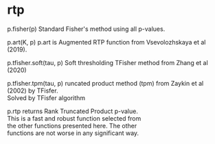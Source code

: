 # rtp

p.fisher(p)
Standard Fisher's method using all p-values.  

p.art(K, p)
p.art is Augmented RTP function from Vsevolozhskaya et al (2019).  

p.tfisher.soft(tau, p)
Soft thresholding TFisher method from Zhang et al (2020)  

p.tfisher.tpm(tau, p)
runcated product method (tpm) from Zaykin et al (2002) by TFisfer.  
Solved by TFisfer algorithm  


p.rtp returns Rank Truncated Product p-value.  
This is a fast and robust function selected from  
the other functions presented here. The other  
functions are not worse in any significant way.  

